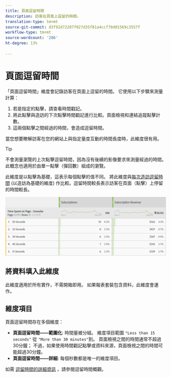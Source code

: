 ```yaml
---
title: 頁面逗留時間
description: 訪客在頁面上逗留的時間。
translation-type: tm+mt
source-git-commit: d3f92d72207f027d35f81a4ccf70d01569c3557f
workflow-type: tm+mt
source-wordcount: '286'
ht-degree: 13%

---
```



# 頁面逗留時間

「頁面逗留時間」維度會記錄訪客在頁面上逗留的時間。 它使用以下步驟來測量計算：

1. 若是指定的點擊，請查看時間戳記。
2. 將此點擊與造訪的下次點擊時間戳記進行比較。頁面檢視和連結追蹤點擊計數。
3. 這兩個點擊之間經過的時間，會造成逗留時間。

當您想要瞭解訪客在您的網站上與指定量度互動的時間長度時，此維度很有用。

>[!TIP]
>
>不會測量瀏覽的上次點擊逗留時間，因為沒有後續的影像要求來測量經過的時間。 此概念也適用於由單一點擊（彈回數）組成的瀏覽。

此維度是以點擊為基礎，這表示每個點擊的值不同。 將此維度與[每次造訪逗留時間](time-spent-per-visit.md) (以造訪為基礎的維度) 作比較。逗留時間較長表示訪客在頁面（點擊）上停留的時間較長。

![頁面逗留時間](../metrics/assets/time-spent2.png)

## 將資料填入此維度

此維度適用於所有實作，不需開箱即用。 如果報表套裝包含資料，此維度會運作。

## 維度項目

頁面逗留時間存在多個維度：

* **頁面逗留時間——範圍化**: 時間量被分組。 維度項目範圍 `"Less than 15 seconds"` 從 `"More than 30 minutes"`到。 頁面檢視之間的時間通常不超過30分鐘； 不過，如果使用時間戳記點擊或資料來源，頁面檢視之間的時間可能超過30分鐘。
* **頁面逗留時間——詳細**: 每個秒數都是唯一的維度項目。

如需 [逗留時間的詳細資訊](../metrics/time-spent.md) ，請參閱逗留時間概觀。
